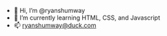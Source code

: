 - 👋 Hi, I’m @ryanshumway
- 🌱 I’m currently learning HTML, CSS, and Javascript
- 📫 ryanshumway@duck.com
